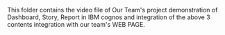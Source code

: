 This folder contains the video file of Our Team's project demonstration of Dashboard, Story, Report in IBM cognos and integration of the above 3 contents integration with our team's WEB PAGE. 
